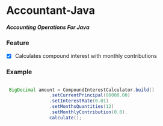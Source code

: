 # Accountant-Java

***Accounting Operations For Java***

### Feature

 * [x] Calculates compound interest with monthly contributions
 
 
### Example

```java

 BigDecimal amount = CompoundInterestCalculator.build()
				.setCurrentPrincipal(80000.00)
				.setInterestRate(0.01)
				.setMonthsQuantities(12)
				.setMonthlyContribution(0.0).
				calculate();

```

